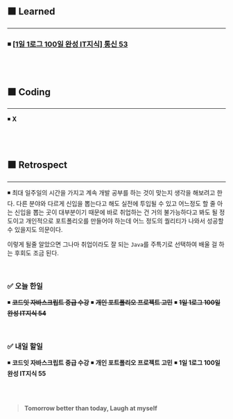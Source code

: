 ## ⬛ Learned

---

### ◾ [[1일 1로그 100일 완성 IT지식] 통신 53](https://velog.io/@lilclown/book25)

<br><br>

## ⬛ Coding

---

◾ **X**

<br><br>

## ⬛ Retrospect

---

◾ 최대 일주일의 시간을 가지고 계속 개발 공부를 하는 것이 맞는지 생각을 해보려고 한다. 다른 분야와 다르게 신입을 뽑는다고 해도 실전에 투입될 수 있고 어느정도 할 줄 아는 신입을 뽑는 곳이 대부분이기 때문에 바로 취업하는 건 거의 불가능하다고 봐도 될 정도이고 개인적으로 포트폴리오를 만들어야 하는데 어느 정도의 퀄리티가 나와서 성공할 수 있을지도 의문이다.

이렇게 될줄 알았으면 그나마 취업이라도 잘 되는 `Java`를 주특기로 선택하여 배울 걸 하는 후회도 조금 된다.

<br>

### ✅ 오늘 한일

◾ ~~**코드잇 자바스크립트 중급 수강**~~
◾ ~~**개인 포트폴리오 프로젝트 고민**~~
◾ ~~**1일 1로그 100일 완성 IT지식 54**~~

<br>

### ✅ 내일 할일

◾ **코드잇 자바스크립트 중급 수강**
◾ **개인 포트폴리오 프로젝트 고민**
◾ **1일 1로그 100일 완성 IT지식 55**

<br><br>

> **Tomorrow better than today, Laugh at myself**
